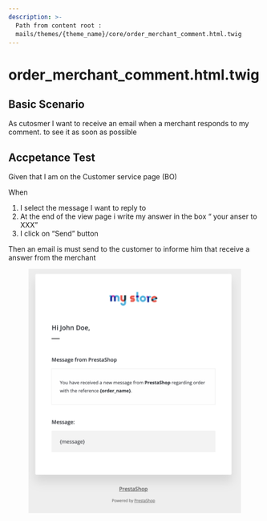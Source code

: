 ```yaml
---
description: >-
  Path from content root :
  mails/themes/{theme_name}/core/order_merchant_comment.html.twig
---
```


# order\_merchant\_comment.html.twig

## Basic Scenario

As cutosmer I want to receive an email when a merchant responds to my comment. to see it as soon as possible

## Accpetance Test

Given that I am on the Customer service page (BO)

When

1. I select the message I want to reply to
2. At the end of the view page i write my answer in the box “ your anser to XXX”
3. I click on “Send” button&#x20;

Then an email is must send to the customer to informe him that receive a answer from the merchant



<figure><img src="../../../.gitbook/assets/Untitled (16).png" alt=""><figcaption></figcaption></figure>



